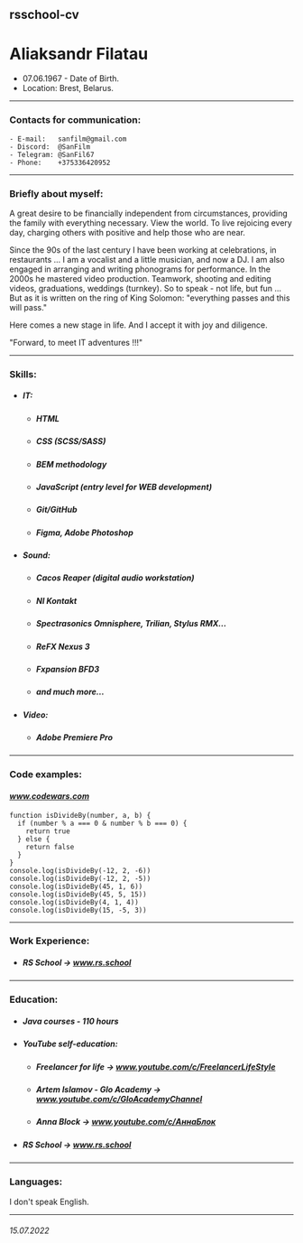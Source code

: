 ## rsschool-cv
# Aliaksandr Filatau
  - 07.06.1967 - Date of Birth.
  - Location: Brest, Belarus.

----------

### Contacts for communication:
    - E-mail:   sanfilm@gmail.com
    - Discord:  @SanFilm
    - Telegram: @SanFil67
    - Phone:    +375336420952

----------

### Briefly about myself:
<p>A great desire to be financially independent from circumstances, providing the family with everything necessary. View the world. To live rejoicing every day, charging others with positive and help those who are near.</p>
<p>Since the 90s of the last century I have been working at celebrations, in restaurants ... I am a vocalist and a little musician, and now a DJ. I am also engaged in arranging and writing phonograms for performance. In the 2000s he mastered video production. Teamwork, shooting and editing videos, graduations, weddings (turnkey). So to speak - not life, but fun ... But as it is written on the ring of King Solomon: "everything passes and this will pass."</p>
<p>Here comes a new stage in life. And I accept it with joy and diligence.</p>
<p>"Forward, to meet IT adventures !!!"</p>

----------

### Skills:
  + ##### **IT:**
      - ##### _HTML_
      - ##### _CSS (SCSS/SASS)_
      - ##### _BEM methodology_
      - ##### _JavaScript (entry level for WEB development)_
      - ##### _Git/GitHub_
      - ##### _Figma, Adobe Photoshop_
  + ##### **Sound:**
      - ##### _Cacos Reaper (digital audio workstation)_
      - ##### _NI Kontakt_
      - ##### _Spectrasonics Omnisphere, Trilian, Stylus RMX..._
      - ##### _ReFX Nexus 3_
      - ##### _Fxpansion BFD3_
      - ##### _and much more..._
  + ##### **Video:**
      - ##### _Adobe Premiere Pro_

----------

### Code examples:
#### _www.codewars.com_

```
function isDivideBy(number, a, b) {
  if (number % a === 0 & number % b === 0) {
    return true
  } else {
    return false
  }
}
console.log(isDivideBy(-12, 2, -6))
console.log(isDivideBy(-12, 2, -5))
console.log(isDivideBy(45, 1, 6))
console.log(isDivideBy(45, 5, 15))
console.log(isDivideBy(4, 1, 4))
console.log(isDivideBy(15, -5, 3))
```

----------

### Work Experience:
  + ##### **RS School -> www.rs.school**

----------

### Education:
  + ##### **Java courses - 110 hours**
  + ##### **YouTube self-education:**
      - ##### _Freelancer for life -> www.youtube.com/c/FreelancerLifeStyle_
      - ##### _Artem Islamov - Glo Academy -> www.youtube.com/c/GloAcademyChannel_
      - ##### _Anna Block -> www.youtube.com/c/АннаБлок_
  + ##### **RS School -> www.rs.school**

----------

### Languages:
I don't speak English.

----------

###### 15.07.2022